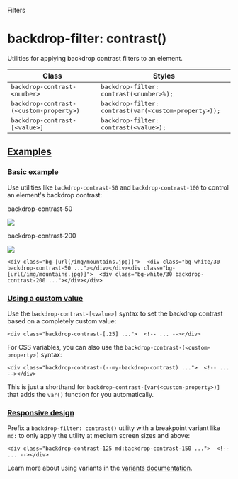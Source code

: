 Filters

# backdrop-filter: contrast()

Utilities for applying backdrop contrast filters to an element.

| Class                                   | Styles                                               |
| --------------------------------------- | ---------------------------------------------------- |
| `backdrop-contrast-<number>`            | `backdrop-filter: contrast(<number>%);`              |
| `backdrop-contrast-(<custom-property>)` | `backdrop-filter: contrast(var(<custom-property>));` |
| `backdrop-contrast-[<value>]`           | `backdrop-filter: contrast(<value>);`                |

## [Examples](#examples)

### [Basic example](#basic-example)

Use utilities like `backdrop-contrast-50` and `backdrop-contrast-100` to control an element's backdrop contrast:

backdrop-contrast-50

![](https://images.unsplash.com/photo-1554629947-334ff61d85dc?ixid=MnwxMjA3fDB8MHxwaG90by1wYWdlfHx8fGVufDB8fHx8\&ixlib=rb-1.2.1\&auto=format\&fit=crop\&w=1000\&h=1000\&q=90)

backdrop-contrast-200

![](https://images.unsplash.com/photo-1554629947-334ff61d85dc?ixid=MnwxMjA3fDB8MHxwaG90by1wYWdlfHx8fGVufDB8fHx8\&ixlib=rb-1.2.1\&auto=format\&fit=crop\&w=1000\&h=1000\&q=90)

```
<div class="bg-[url(/img/mountains.jpg)]">  <div class="bg-white/30 backdrop-contrast-50 ..."></div></div><div class="bg-[url(/img/mountains.jpg)]">  <div class="bg-white/30 backdrop-contrast-200 ..."></div></div>
```

### [Using a custom value](#using-a-custom-value)

Use the `backdrop-contrast-[<value>]` syntax to set the backdrop contrast based on a completely custom value:

```
<div class="backdrop-contrast-[.25] ...">  <!-- ... --></div>
```

For CSS variables, you can also use the `backdrop-contrast-(<custom-property>)` syntax:

```
<div class="backdrop-contrast-(--my-backdrop-contrast) ...">  <!-- ... --></div>
```

This is just a shorthand for `backdrop-contrast-[var(<custom-property>)]` that adds the `var()` function for you automatically.

### [Responsive design](#responsive-design)

Prefix a `backdrop-filter: contrast()` utility with a breakpoint variant like `md:` to only apply the utility at medium screen sizes and above:

```
<div class="backdrop-contrast-125 md:backdrop-contrast-150 ...">  <!-- ... --></div>
```

Learn more about using variants in the [variants documentation](/docs/hover-focus-and-other-states).
